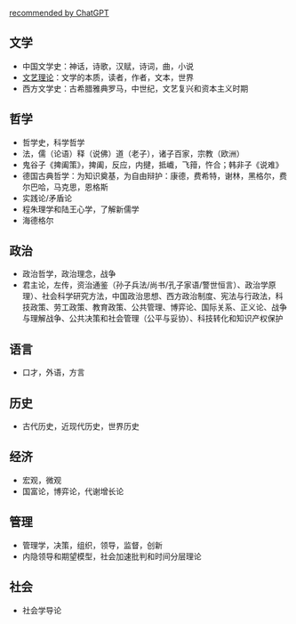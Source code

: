 [recommended by ChatGPT](./booklist-chatgpt.png)

## 文学  
- 中国文学史：神话，诗歌，汉赋，诗词，曲，小说  
- [文艺理论](./29-文学理论%20杨宁.pdf)：文学的本质，读者，作者，文本，世界  
- 西方文学史：古希腊雅典罗马，中世纪，文艺复兴和资本主义时期  

## 哲学  
- 哲学史，科学哲学  
- 法，儒（论语）释（说佛）道（老子），诸子百家，宗教（欧洲）
- 鬼谷子《捭阖策》，捭阖，反应，内揵，抵巇，飞箝，忤合；韩非子《说难》
- 德国古典哲学：为知识奠基，为自由辩护：康德，费希特，谢林，黑格尔，费尔巴哈，马克思，恩格斯
- 实践论/矛盾论
- 程朱理学和陆王心学，了解新儒学
- 海德格尔

## 政治  
- 政治哲学，政治理念，战争  
- 君主论，左传，资治通鉴（孙子兵法/尚书/孔子家语/警世恒言）、政治学原理）、社会科学研究方法，中国政治思想、西方政治制度、宪法与行政法，科技政策、劳工政策、教育政策、公共管理、博弈论、国际关系、正义论、战争与理解战争、公共决策和社会管理（公平与妥协）、科技转化和知识产权保护

## 语言  
- 口才，外语，方言  

## 历史  
- 古代历史，近现代历史，世界历史

## 经济  
- 宏观，微观  
- 国富论，博弈论，代谢增长论  

## 管理  
- 管理学，决策，组织，领导，监督，创新  
- 内隐领导和期望模型，社会加速批判和时间分层理论

## 社会  
- 社会学导论  
